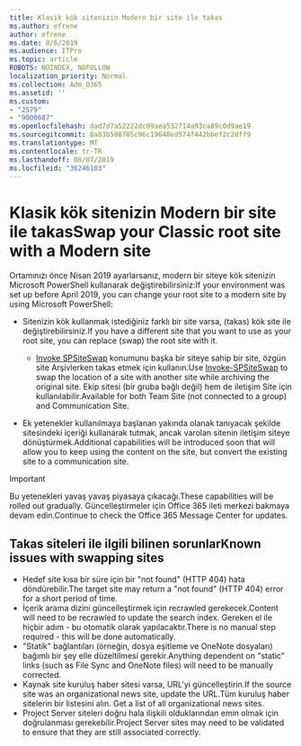 ```yaml
---
title: Klasik kök sitenizin Modern bir site ile takas
ms.author: efrene
author: efrene
ms.date: 8/6/2019
ms.audience: ITPro
ms.topic: article
ROBOTS: NOINDEX, NOFOLLOW
localization_priority: Normal
ms.collection: Adm_O365
ms.assetid: ''
ms.custom:
- "2579"
- "9000687"
ms.openlocfilehash: dad7d7a52222dc09aea532714a93ca89c0d9ae19
ms.sourcegitcommit: 8a83b508785c96c19648ed574f442bbef2c2dff9
ms.translationtype: MT
ms.contentlocale: tr-TR
ms.lasthandoff: 08/07/2019
ms.locfileid: "36246103"
---
```

# <a name="swap-your-classic-root-site-with-a-modern-site"></a><span data-ttu-id="dd59c-102">Klasik kök sitenizin Modern bir site ile takas</span><span class="sxs-lookup"><span data-stu-id="dd59c-102">Swap your Classic root site with a Modern site</span></span>

<span data-ttu-id="dd59c-103">Ortamınızı önce Nisan 2019 ayarlarsanız, modern bir siteye kök sitenizin Microsoft PowerShell kullanarak değiştirebilirsiniz:</span><span class="sxs-lookup"><span data-stu-id="dd59c-103">If your environment was set up before April 2019, you can change your root site to a modern site by using Microsoft PowerShell:</span></span>

- <span data-ttu-id="dd59c-104">Sitenizin kök kullanmak istediğiniz farklı bir site varsa, (takas) kök site ile değiştirebilirsiniz.</span><span class="sxs-lookup"><span data-stu-id="dd59c-104">If you have a different site that you want to use as your root site, you can replace (swap) the root site with it.</span></span> 
    - <span data-ttu-id="dd59c-105">[Invoke SPSiteSwap](https://docs.microsoft.com/powershell/module/sharepoint-online/invoke-spositeswap?view=sharepoint-ps) konumunu başka bir siteye sahip bir site, özgün site Arşivlerken takas etmek için kullanın.</span><span class="sxs-lookup"><span data-stu-id="dd59c-105">Use [Invoke-SPSiteSwap](https://docs.microsoft.com/powershell/module/sharepoint-online/invoke-spositeswap?view=sharepoint-ps) to swap the location of a site with another site while archiving the original site.</span></span> <span data-ttu-id="dd59c-106">Ekip sitesi (bir gruba bağlı değil) hem de iletişim Site için kullanılabilir.</span><span class="sxs-lookup"><span data-stu-id="dd59c-106">Available for both Team Site (not connected to a group) and Communication Site.</span></span> 

- <span data-ttu-id="dd59c-107">Ek yetenekler kullanılmaya başlanan yakında olanak tanıyacak şekilde sitesindeki içeriği kullanarak tutmak, ancak varolan sitenin iletişim siteye dönüştürmek.</span><span class="sxs-lookup"><span data-stu-id="dd59c-107">Additional capabilities will be introduced soon that will allow you to keep using the content on the site, but convert the existing site to a communication site.</span></span> 
>[!Important]
><span data-ttu-id="dd59c-108">Bu yetenekleri yavaş yavaş piyasaya çıkacağı.</span><span class="sxs-lookup"><span data-stu-id="dd59c-108">These capabilities will be rolled out gradually.</span></span> <span data-ttu-id="dd59c-109">Güncelleştirmeler için Office 365 ileti merkezi bakmaya devam edin.</span><span class="sxs-lookup"><span data-stu-id="dd59c-109">Continue to check the Office 365 Message Center for updates.</span></span> 

## <a name="known-issues-with-swapping-sites"></a><span data-ttu-id="dd59c-110">Takas siteleri ile ilgili bilinen sorunlar</span><span class="sxs-lookup"><span data-stu-id="dd59c-110">Known issues with swapping sites</span></span>

- <span data-ttu-id="dd59c-111">Hedef site kısa bir süre için bir "not found" (HTTP 404) hata döndürebilir.</span><span class="sxs-lookup"><span data-stu-id="dd59c-111">The target site may return a "not found" (HTTP 404) error for a short period of time.</span></span>
- <span data-ttu-id="dd59c-112">İçerik arama dizini güncelleştirmek için recrawled gerekecek.</span><span class="sxs-lookup"><span data-stu-id="dd59c-112">Content will need to be recrawled to update the search index.</span></span> <span data-ttu-id="dd59c-113">Gereken el ile hiçbir adım - bu otomatik olarak yapılacaktır.</span><span class="sxs-lookup"><span data-stu-id="dd59c-113">There is no manual step required - this will be done automatically.</span></span>
- <span data-ttu-id="dd59c-114">"Statik" bağlantıları (örneğin, dosya eşitleme ve OneNote dosyaları) bağımlı bir şey elle düzeltilmesi gerekir.</span><span class="sxs-lookup"><span data-stu-id="dd59c-114">Anything dependent on "static" links (such as File Sync and OneNote files) will need to be manually corrected.</span></span>
- <span data-ttu-id="dd59c-115">Kaynak site kuruluş haber sitesi varsa, URL'yi güncelleştirin.</span><span class="sxs-lookup"><span data-stu-id="dd59c-115">If the source site was an organizational news site, update the URL.</span></span><span data-ttu-id="dd59c-116">Tüm kuruluş haber sitelerin bir listesini alın.</span><span class="sxs-lookup"><span data-stu-id="dd59c-116"> Get a list of all organizational news sites.</span></span>
- <span data-ttu-id="dd59c-117">Project Server siteleri doğru hala ilişkili olduklarından emin olmak için doğrulanması gerekebilir.</span><span class="sxs-lookup"><span data-stu-id="dd59c-117">Project Server sites may need to be validated to ensure that they are still associated correctly.</span></span>





